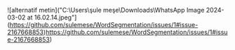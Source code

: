 ![alternatif metin]("C:\Users\şule meşe\Downloads\WhatsApp Image 2024-03-02 at 16.02.14.jpeg"](https://github.com/sulemese/WordSegmentation/issues/1#issue-2167668853)https://github.com/sulemese/WordSegmentation/issues/1#issue-2167668853)

